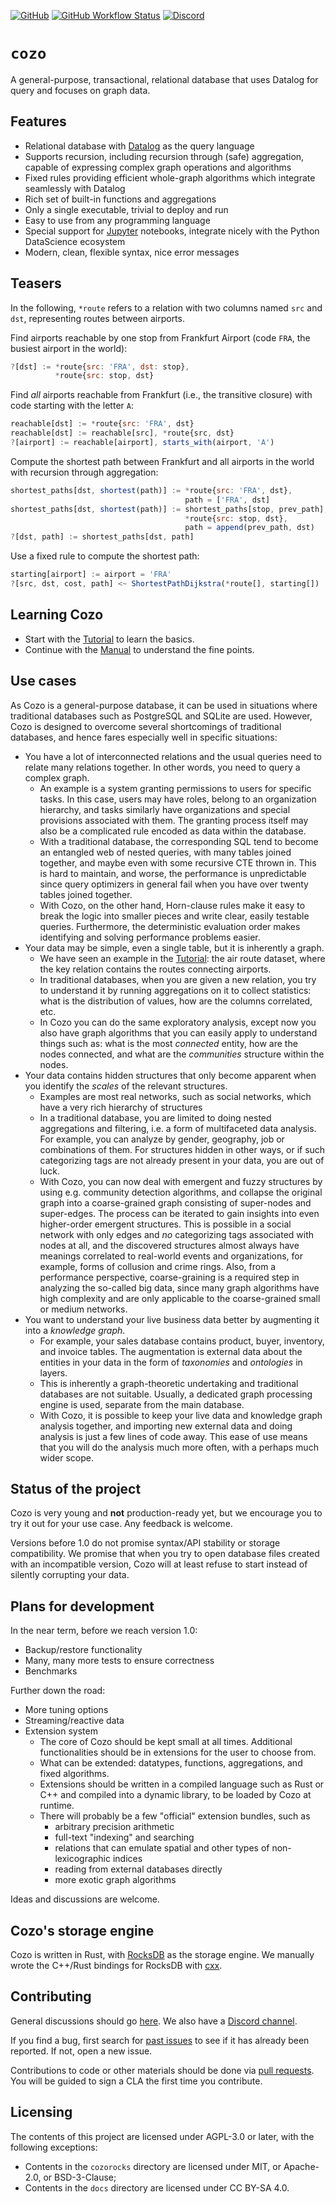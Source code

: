 [![GitHub](https://img.shields.io/github/license/cozodb/cozo)](https://github.com/cozodb/cozo/blob/main/LICENSE.txt)
[![GitHub Workflow Status](https://img.shields.io/github/workflow/status/cozodb/cozo/Build)](https://github.com/cozodb/cozo/actions/workflows/build.yml)
[![Discord](https://img.shields.io/discord/1034464550927478886)](https://discord.gg/GFpjQ9m866)

# `cozo`

A general-purpose, transactional, relational database
that uses Datalog for query and focuses on graph data.

## Features

* Relational database with [Datalog](https://en.wikipedia.org/wiki/Datalog) as the query language
* Supports recursion, including recursion through (safe) aggregation, capable of expressing complex graph operations and algorithms
* Fixed rules providing efficient whole-graph algorithms which integrate seamlessly with Datalog
* Rich set of built-in functions and aggregations
* Only a single executable, trivial to deploy and run
* Easy to use from any programming language
* Special support for [Jupyter](https://jupyter.org/) notebooks, integrate nicely with the Python DataScience ecosystem 
* Modern, clean, flexible syntax, nice error messages

## Teasers

In the following, `*route` refers to a relation with two columns named `src` and `dst`, 
representing routes between airports.

Find airports reachable by one stop from Frankfurt Airport (code `FRA`, the busiest airport in the world):

```js
?[dst] := *route{src: 'FRA', dst: stop}, 
          *route{src: stop, dst}
```

Find _all_ airports reachable from Frankfurt (i.e., the transitive closure) 
with code starting with the letter `A`:

```js
reachable[dst] := *route{src: 'FRA', dst}
reachable[dst] := reachable[src], *route{src, dst}
?[airport] := reachable[airport], starts_with(airport, 'A')
```

Compute the shortest path between Frankfurt and all airports in the world with recursion through aggregation:

```js
shortest_paths[dst, shortest(path)] := *route{src: 'FRA', dst},
                                       path = ['FRA', dst]
shortest_paths[dst, shortest(path)] := shortest_paths[stop, prev_path], 
                                       *route{src: stop, dst},
                                       path = append(prev_path, dst)
?[dst, path] := shortest_paths[dst, path]
```

Use a fixed rule to compute the shortest path:

```js
starting[airport] := airport = 'FRA'
?[src, dst, cost, path] <~ ShortestPathDijkstra(*route[], starting[])
```

## Learning Cozo

* Start with the [Tutorial](https://cozodb.github.io/current/tutorial.html) to learn the basics.
* Continue with the [Manual](https://cozodb.github.io/current/manual/) to understand the fine points.


## Use cases

As Cozo is a general-purpose database,
it can be used in situations
where traditional databases such as PostgreSQL and SQLite
are used.
However, Cozo is designed to overcome several shortcomings
of traditional databases, and hence fares especially well
in specific situations:

* You have a lot of interconnected relations
  and the usual queries need to relate many relations together.
  In other words, you need to query a complex graph.
  * An example is a system granting permissions to users for specific tasks.
    In this case, users may have roles,
    belong to an organization hierarchy, and tasks similarly have organizations
    and special provisions associated with them.
    The granting process itself may also be a complicated rule encoded as data
    within the database.
  * With a traditional database,
    the corresponding SQL tend to become
    an entangled web of nested queries, with many tables joined together,
    and maybe even with some recursive CTE thrown in. This is hard to maintain,
    and worse, the performance is unpredictable since query optimizers in general
    fail when you have over twenty tables joined together.
  * With Cozo, on the other hand, Horn-clause rules make it easy to break
    the logic into smaller pieces and write clear, easily testable queries.
    Furthermore, the deterministic evaluation order makes identifying and solving
    performance problems easier.
* Your data may be simple, even a single table, but it is inherently a graph.
  * We have seen an example in the [Tutorial](https://cozodb.github.io/current/tutorial.html):
    the air route dataset, where the key relation contains the routes connecting airports.
  * In traditional databases, when you are given a new relation,
    you try to understand it by running aggregations on it to collect statistics:
    what is the distribution of values, how are the columns correlated, etc.
  * In Cozo you can do the same exploratory analysis,
    except now you also have graph algorithms that you can
    easily apply to understand things such as: what is the most _connected_ entity,
    how are the nodes connected, and what are the _communities_ structure within the nodes.
* Your data contains hidden structures that only become apparent when you
  identify the _scales_ of the relevant structures.
  * Examples are most real networks, such as social networks,
    which have a very rich hierarchy of structures
  * In a traditional database, you are limited to doing nested aggregations and filtering,
    i.e. a form of multifaceted data analysis. For example, you can analyze by gender, geography,
    job or combinations of them. For structures hidden in other ways,
    or if such categorizing tags are not already present in your data,
    you are out of luck.
  * With Cozo, you can now deal with emergent and fuzzy structures by using e.g.
    community detection algorithms, and collapse the original graph into a coarse-grained
    graph consisting of super-nodes and super-edges.
    The process can be iterated to gain insights into even higher-order emergent structures.
    This is possible in a social network with only edges and _no_ categorizing tags
    associated with nodes at all,
    and the discovered structures almost always have meanings correlated to real-world events and
    organizations, for example, forms of collusion and crime rings.
    Also, from a performance perspective,
    coarse-graining is a required step in analyzing the so-called big data,
    since many graph algorithms have high complexity and are only applicable to
    the coarse-grained small or medium networks.
* You want to understand your live business data better by augmenting it into a _knowledge graph_.
  * For example, your sales database contains product, buyer, inventory, and invoice tables.
    The augmentation is external data about the entities in your data in the form of _taxonomies_
    and _ontologies_ in layers.
  * This is inherently a graph-theoretic undertaking and traditional databases are not suitable.
    Usually, a dedicated graph processing engine is used, separate from the main database.
  * With Cozo, it is possible to keep your live data and knowledge graph analysis together,
    and importing new external data and doing analysis is just a few lines of code away.
    This ease of use means that you will do the analysis much more often, with a perhaps much wider scope.

## Status of the project

Cozo is very young and **not** production-ready yet, 
but we encourage you to try it out for your use case.
Any feedback is welcome.

Versions before 1.0 do not promise syntax/API stability or storage compatibility.
We promise that when you try to open database files created with an incompatible version,
Cozo will at least refuse to start instead of silently corrupting your data.

## Plans for development

In the near term, before we reach version 1.0:

* Backup/restore functionality
* Many, many more tests to ensure correctness
* Benchmarks

Further down the road:

* More tuning options
* Streaming/reactive data
* Extension system
  * The core of Cozo should be kept small at all times. Additional functionalities should be in extensions for the user to choose from. 
  * What can be extended: datatypes, functions, aggregations, and fixed algorithms.
  * Extensions should be written in a compiled language such as Rust or C++ and compiled into a dynamic library, to be loaded by Cozo at runtime.
  * There will probably be a few "official" extension bundles, such as
    * arbitrary precision arithmetic
    * full-text "indexing" and searching
    * relations that can emulate spatial and other types of non-lexicographic indices
    * reading from external databases directly
    * more exotic graph algorithms

Ideas and discussions are welcome.

## Cozo's storage engine

Cozo is written in Rust, with [RocksDB](http://rocksdb.org/) as the storage engine.
We manually wrote the C++/Rust bindings for RocksDB with [cxx](https://cxx.rs/). 

## Contributing

General discussions should go [here](https://github.com/cozodb/cozo/discussions). 
We also have a [Discord channel](https://discord.gg/GFpjQ9m866).

If you find a bug, first search for [past issues](https://github.com/cozodb/cozo/issues) to see
if it has already been reported. If not, open a new issue.

Contributions to code or other materials should be done via [pull requests](https://github.com/cozodb/cozo/pulls).
You will be guided to sign a CLA the first time you contribute.

## Licensing

The contents of this project are licensed under AGPL-3.0 or later, with the following exceptions:

* Contents in the `cozorocks` directory are licensed under MIT, or Apache-2.0, or BSD-3-Clause;
* Contents in the `docs` directory are licensed under CC BY-SA 4.0.